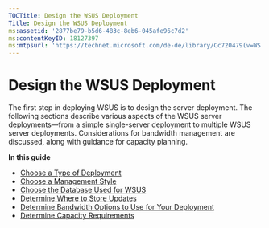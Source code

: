 ```yaml
---
TOCTitle: Design the WSUS Deployment
Title: Design the WSUS Deployment
ms:assetid: '2877be79-b5d6-483c-8eb6-045afe96c7d2'
ms:contentKeyID: 18127397
ms:mtpsurl: 'https://technet.microsoft.com/de-de/library/Cc720479(v=WS.10)'
---
```


Design the WSUS Deployment
==========================

The first step in deploying WSUS is to design the server deployment. The following sections describe various aspects of the WSUS server deployments—from a simple single-server deployment to multiple WSUS server deployments. Considerations for bandwidth management are discussed, along with guidance for capacity planning.

**In this guide**

-   [Choose a Type of Deployment](https://technet.microsoft.com/bc61fb16-13d4-4b3e-b547-fae6a0d5b7bc)
-   [Choose a Management Style](https://technet.microsoft.com/c18ab8e3-b76d-46a8-84e6-b46adb778098)
-   [Choose the Database Used for WSUS](https://technet.microsoft.com/86b1e90d-307d-4b35-88a1-84baccd1ff63)
-   [Determine Where to Store Updates](https://technet.microsoft.com/3102c059-d7a4-49d8-8de8-299e730bb109)
-   [Determine Bandwidth Options to Use for Your Deployment](https://technet.microsoft.com/8001cd1d-8c32-4962-8bad-9dede4cd90e5)
-   [Determine Capacity Requirements](https://technet.microsoft.com/cd484776-86cb-41ca-8250-f771d77a9cb6)
